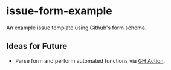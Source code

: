 # issue-form-example
 An example issue template using Github's form schema. 


## Ideas for Future 

- Parse form and perform automated functions via [GH Action](https://github.com/peter-murray/issue-forms-body-parser).
